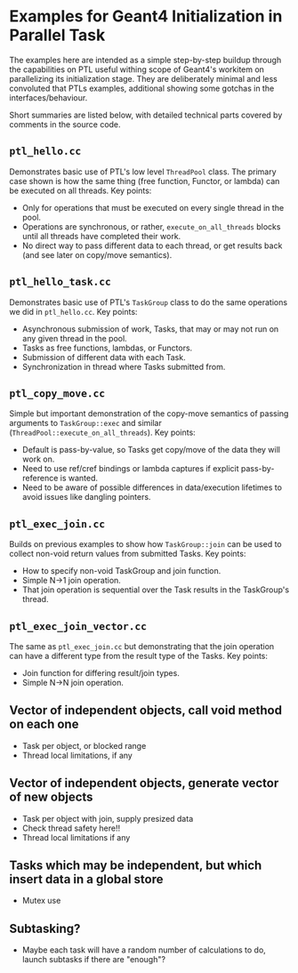 # Examples for Geant4 Initialization in Parallel Task

The examples here are intended as a simple step-by-step buildup through
the capabilities on PTL useful withing scope of Geant4's workitem on
parallelizing its initialization stage. They are deliberately minimal
and less convoluted that PTLs examples, additional showing some gotchas
in the interfaces/behaviour.

Short summaries are listed below, with detailed technical parts covered by
comments in the source code.

## `ptl_hello.cc`
Demonstrates basic use of PTL's low level `ThreadPool` class. The primary
case shown is how the same thing (free function, Functor, or lambda) can be executed 
on all threads. Key points:

- Only for operations that must be executed on every single thread in the pool.
- Operations are synchronous, or rather, `execute_on_all_threads` blocks until
  all threads have completed their work.
- No direct way to pass different data to each thread, or get results back (and 
  see later on copy/move semantics).

## `ptl_hello_task.cc`
Demonstrates basic use of PTL's `TaskGroup` class to do the same operations
we did in `ptl_hello.cc`. Key points:

- Asynchronous submission of work, Tasks, that may or may not run on any given thread in the pool.
- Tasks as free functions, lambdas, or Functors.
- Submission of different data with each Task.
- Synchronization in thread where Tasks submitted from.

## `ptl_copy_move.cc`
Simple but important demonstration of the copy-move semantics of passing
arguments to `TaskGroup::exec` and similar (`ThreadPool::execute_on_all_threads`).
Key points:

- Default is pass-by-value, so Tasks get copy/move of the data they will work on.
- Need to use ref/cref bindings or lambda captures if explicit pass-by-reference is wanted.
- Need to be aware of possible differences in data/execution lifetimes to avoid
  issues like dangling pointers.

## `ptl_exec_join.cc`
Builds on previous examples to show how `TaskGroup::join` can be used to collect
non-void return values from submitted Tasks. Key points:

- How to specify non-void TaskGroup and join function.
- Simple N->1 join operation.
- That join operation is sequential over the Task results in the TaskGroup's thread.

## `ptl_exec_join_vector.cc`
The same as `ptl_exec_join.cc` but demonstrating that the join operation
can have a different type from the result type of the Tasks. Key points:

- Join function for differing result/join types.
- Simple N->N join operation.

## Vector of independent objects, call void method on each one
- Task per object, or blocked range
- Thread local limitations, if any

## Vector of independent objects, generate vector of new objects
- Task per object with join, supply presized data
- Check thread safety here!!
- Thread local limitations if any

## Tasks which may be independent, but which insert data in a global store
- Mutex use

## Subtasking?
- Maybe each task will have a random number of calculations to do, launch
  subtasks if there are "enough"?

